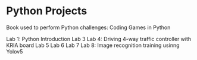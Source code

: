 # Python Projects 

Book used to perform Python challenges: Coding Games in Python

Lab 1: Python Introduction
Lab 3
Lab 4: Driving 4-way traffic controller with KRIA board
Lab 5
Lab 6
Lab 7
Lab 8: Image recognition training usinng Yolov5
